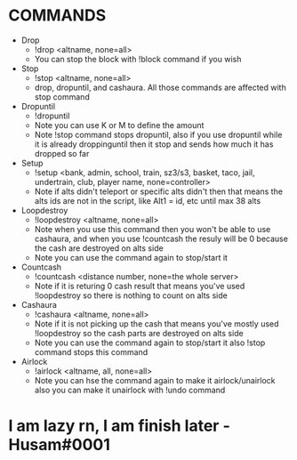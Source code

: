 # COMMANDS

+ Drop
  + !drop <altname, none=all>
  + You can stop the block with !block command if you wish
+ Stop
  + !stop <altname, none=all>
  + drop, dropuntil, and cashaura. All those commands are affected with stop command
+ Dropuntil
  + !dropuntil <amount>
  + Note you can use K or M to define the amount
  + Note !stop command stops dropuntil, also if you use dropuntil while it is already droppinguntil then it stop and sends how much it has dropped so far
+ Setup
  + !setup <bank, admin, school, train, sz3/s3, basket, taco, jail, undertrain, club, player name, none=controller>
  + Note if alts didn't teleport or specific alts didn't then that means the alts ids are not in the script, like Alt1 = id, etc until max 38 alts
+ Loopdestroy
  + !loopdestroy <altname, none=all>
  + Note when you use this command then you won't be able to use cashaura, and when you use !countcash the resuly will be 0 because the cash are destroyed on alts side
  + Note you can use the command again to stop/start it
+ Countcash
  + !countcash <distance number, none=the whole server>
  + Note if it is returing 0 cash result that means you've used !loopdestroy so there is nothing to count on alts side
+ Cashaura
  + !cashaura <altname, none=all>
  + Note if it is not picking up the cash that means you've mostly used !loopdestroy so the cash parts are destroyed on alts side
  + Note you can use the command again to stop/start it also !stop command stops this command
+ Airlock
  + !airlock <altname, all, none=all> <height number>
  + Note you can hse the command again to make it airlock/unairlock also you can make it unairlock with !undo command



# I am lazy rn, I am finish later - Husam#0001
